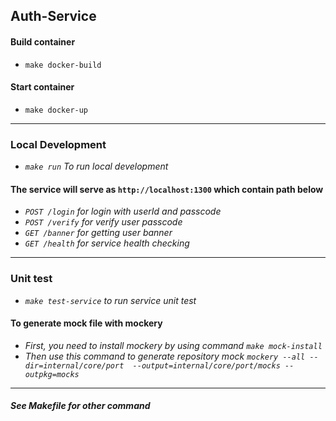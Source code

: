 ## Auth-Service
#### Build container
- `make docker-build`  
#### Start container
- `make docker-up`  
***
### Local Development
- *`make run` To run local development*  
#### The service will serve as `http://localhost:1300` which contain path below  
- *`POST /login` for login with userId and passcode*  
- *`POST /verify` for verify user passcode*  
- *`GET /banner` for getting user banner*  
- *`GET /health` for service health checking*  
***
### Unit test  
- *`make test-service` to run service unit test*  
#### To generate mock file with mockery  
- *First, you need to install mockery by using command
`make mock-install`*  
- *Then use this command to generate repository mock 
`mockery --all --dir=internal/core/port  --output=internal/core/port/mocks --outpkg=mocks`*  
***
#### *See Makefile for other command*